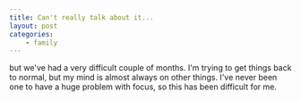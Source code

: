 ```yaml
---
title: Can't really talk about it...
layout: post
categories:
    - family
---
```

but we've had a very difficult couple of months.
I'm trying to get things back to normal, but my mind is almost always on other things. 
I've never been one to have a huge problem with focus, so this has been difficult for me. 

